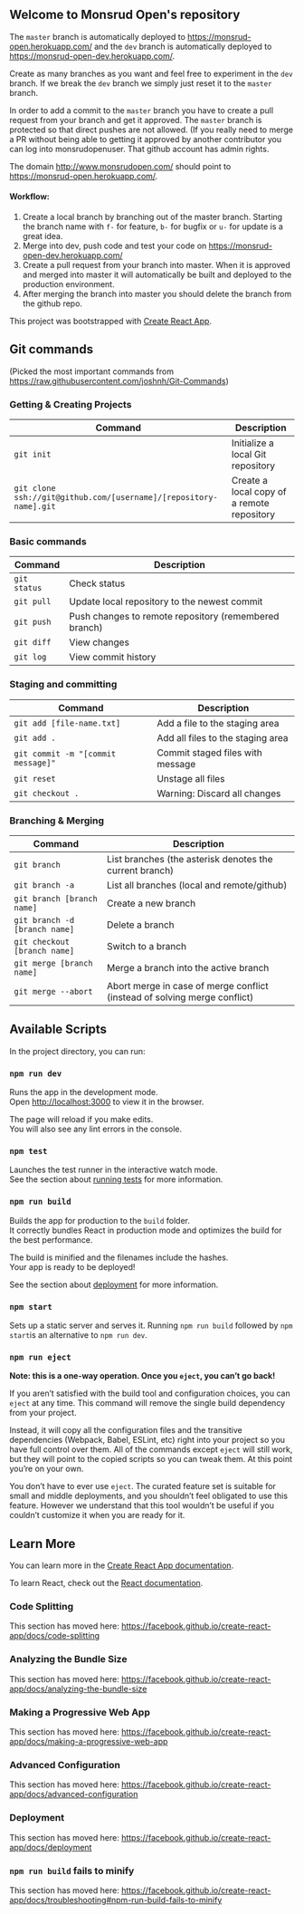## Welcome to Monsrud Open's repository

The `master` branch is automatically deployed to https://monsrud-open.herokuapp.com/ and 
the `dev` branch is automatically deployed to https://monsrud-open-dev.herokuapp.com/.

Create as many branches as you want and feel free to experiment in the `dev` branch. If we break the `dev` branch
we simply just reset it to the `master` branch.
 
In order to add a commit to the `master` branch you have to create a pull request from your branch and get it approved.
The `master` branch is protected so that direct pushes are not allowed. (If you really need to merge a PR without being able to getting it approved by another contributor you can log into monsrudopenuser. That github account has admin rights.

The domain http://www.monsrudopen.com/ should point to https://monsrud-open.herokuapp.com/.

#### Workflow:

1. Create a local branch by branching out of the master branch. Starting the branch name with `f-` for feature, `b-` for bugfix or `u-` for update is a great idea.
2. Merge into dev, push code and test your code on https://monsrud-open-dev.herokuapp.com/
3. Create a pull request from your branch into master. When it is approved and merged into master it will automatically be built and deployed to the production environment.
4. After merging the branch into master you should delete the branch from the github repo.

This project was bootstrapped with [Create React App](https://github.com/facebook/create-react-app).

## Git commands
(Picked the most important commands from https://raw.githubusercontent.com/joshnh/Git-Commands)

### Getting & Creating Projects

| Command | Description |
| ------- | ----------- |
| `git init` | Initialize a local Git repository |
| `git clone ssh://git@github.com/[username]/[repository-name].git` | Create a local copy of a remote repository |

### Basic commands
| Command | Description |
| ------- | ----------- |
| `git status` | Check status |
| `git pull` | Update local repository to the newest commit |
| `git push` | Push changes to remote repository (remembered branch) |
| `git diff` | View changes |
| `git log` | View commit history |

### Staging and committing
| Command | Description |
| ------- | ----------- |
| `git add [file-name.txt]` | Add a file to the staging area |
| `git add .` | Add all files to the staging area |
| `git commit -m "[commit message]"` | Commit staged files with message |
| `git reset` | Unstage all files |
| `git checkout .` | Warning: Discard all changes |

### Branching & Merging
| Command | Description |
| ------- | ----------- |
| `git branch` | List branches (the asterisk denotes the current branch) |
| `git branch -a` | List all branches (local and remote/github) |
| `git branch [branch name]` | Create a new branch |
| `git branch -d [branch name]` | Delete a branch |
| `git checkout [branch name]` | Switch to a branch |
| `git merge [branch name]` | Merge a branch into the active branch |
| `git merge --abort` | Abort merge in case of merge conflict (instead of solving merge conflict) |


## Available Scripts

In the project directory, you can run:

### `npm run dev`

Runs the app in the development mode.<br>
Open [http://localhost:3000](http://localhost:3000) to view it in the browser.

The page will reload if you make edits.<br>
You will also see any lint errors in the console.

### `npm test`

Launches the test runner in the interactive watch mode.<br>
See the section about [running tests](https://facebook.github.io/create-react-app/docs/running-tests) for more information.

### `npm run build`

Builds the app for production to the `build` folder.<br>
It correctly bundles React in production mode and optimizes the build for the best performance.

The build is minified and the filenames include the hashes.<br>
Your app is ready to be deployed!

See the section about [deployment](https://facebook.github.io/create-react-app/docs/deployment) for more information.

### `npm start`

Sets up a static server and serves it. Running `npm run build` followed by `npm start`is an alternative to `npm run dev`.

### `npm run eject`

**Note: this is a one-way operation. Once you `eject`, you can’t go back!**

If you aren’t satisfied with the build tool and configuration choices, you can `eject` at any time. This command will remove the single build dependency from your project.

Instead, it will copy all the configuration files and the transitive dependencies (Webpack, Babel, ESLint, etc) right into your project so you have full control over them. All of the commands except `eject` will still work, but they will point to the copied scripts so you can tweak them. At this point you’re on your own.

You don’t have to ever use `eject`. The curated feature set is suitable for small and middle deployments, and you shouldn’t feel obligated to use this feature. However we understand that this tool wouldn’t be useful if you couldn’t customize it when you are ready for it.

## Learn More

You can learn more in the [Create React App documentation](https://facebook.github.io/create-react-app/docs/getting-started).

To learn React, check out the [React documentation](https://reactjs.org/).

### Code Splitting

This section has moved here: https://facebook.github.io/create-react-app/docs/code-splitting

### Analyzing the Bundle Size

This section has moved here: https://facebook.github.io/create-react-app/docs/analyzing-the-bundle-size

### Making a Progressive Web App

This section has moved here: https://facebook.github.io/create-react-app/docs/making-a-progressive-web-app

### Advanced Configuration

This section has moved here: https://facebook.github.io/create-react-app/docs/advanced-configuration

### Deployment

This section has moved here: https://facebook.github.io/create-react-app/docs/deployment

### `npm run build` fails to minify

This section has moved here: https://facebook.github.io/create-react-app/docs/troubleshooting#npm-run-build-fails-to-minify
